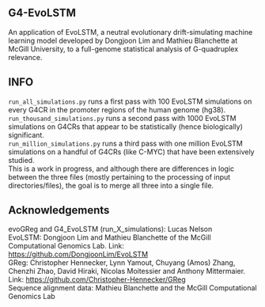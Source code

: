 ## G4-EvoLSTM
An application of EvoLSTM, a neutral evolutionary drift-simulating machine learning model developed by Dongjoon Lim and Mathieu Blanchette at McGill University, to a full-genome statistical analysis of G-quadruplex relevance.  

## INFO
`run_all_simulations.py` runs a first pass with 100 EvoLSTM simulations on every G4CR in the promoter regions of the human genome (hg38).  
`run_thousand_simulations.py` runs a second pass with 1000 EvoLSTM simulations on G4CRs that appear to be statistically (hence biologically) significant.  
`run_million_simulations.py` runs a third pass with one million EvoLSTM simulations on a handful of G4CRs (like C-MYC) that have been extensively studied.  
This is a work in progress, and although there are differences in logic between the three files (mostly pertaining to the processing of input directories/files), the goal is to merge all three into a single file.  

## Acknowledgements
evoGReg and G4_EvoLSTM (run_X_simulations): Lucas Nelson  
EvoLSTM: Dongjoon Lim and Mathieu Blanchette of the McGill Computational Genomics Lab. Link: https://github.com/DongjoonLim/EvoLSTM  
GReg: Christopher Hennecker, Lynn Yamout, Chuyang (Amos) Zhang, Chenzhi Zhao, David Hiraki, Nicolas Moitessier and Anthony Mittermaier. Link: https://github.com/Christopher-Hennecker/GReg  
Sequence alignment data: Mathieu Blanchette and the McGill Computational Genomics Lab  
